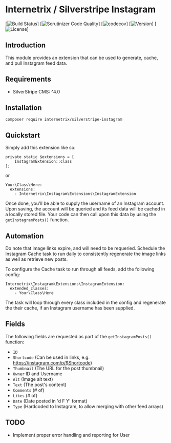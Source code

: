 # Internetrix / Silverstripe Instagram

[![Build Status](link)]
[![Scrutinizer Code Quality](link)]
[![codecov](link)]
[![Version](link)]
[![License](link)]


## Introduction

This module provides an extension that can be used to generate, cache, and pull Instagram feed data. 

## Requirements
* SilverStripe CMS: ^4.0

## Installation

```
composer require internetrix/silverstripe-instagram
```

## Quickstart

Simply add this extension like so:

```
private static $extensions = [
    InstagramExtension::class
];
```
or
```
Your\Class\Here:
  extensions:
    - Internetrix\Instagram\Extensions\InstagramExtension
```

Once done, you'll be able to supply the username of an Instagram account. Upon saving, the account will be queried and
its feed data will be cached in a locally stored file. Your code can then call upon this data by using the 
`getInstagramPosts()` function.

## Automation

Do note that image links expire, and will need to be requeried. Schedule the Instagram Cache task to run daily to consistently
regenerate the image links as well as retrieve new posts.

To configure the Cache task to run through all feeds, add the following config:
```
Internetrix\Instagram\Extensions\InstagramExtension:
  extended_classes:
    - Your\Class\Here
```
The task will loop through every class included in the config and regenerate the their cache, if an Instagram 
username has been supplied.

## Fields

The following fields are requested as part of the `getInstagramPosts()` function:

* `ID`
* `Shortcode` (Can be used in links, e.g. https://instagram.com/p/$Shortcode)
* `Thumbnail` (The URL for the post thumbnail)
* `Owner` ID and Username 
* `Alt` (Image alt text)
* `Text` (The post's content)
* `Comments` (# of)
* `Likes` (# of)
* `Date` (Date posted in 'd F Y' format)
* `Type` (Hardcoded to Instagram, to allow merging with other feed arrays)

## TODO

* Implement proper error handling and reporting for User
